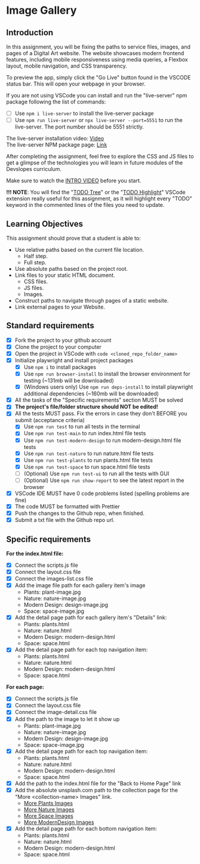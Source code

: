 # Image Gallery

## Introduction

In this assignment, you will be fixing the paths to service files, images, and pages of a Digital Art website. The website showcases modern frontend features, including mobile responsiveness using media queries, a Flexbox layout, mobile navigation, and CSS transparency.

To preview the app, simply click the "Go Live" button found in the VSCODE status bar. This will open your webpage in your browser.

If you are not using VSCode you can install and run the "live-server" npm package following the list of commands:

-   [ ] Use `npm i live-server` to install the live-server package
-   [ ] Use `npm run live-server` or `npx live-server --port=5551` to run the live-server. The port number should be 5551 strictly.

The live-server installation video: [Video](https://www.loom.com/share/ca99ebec79d14bfa9fc4dd012661f919?sid=0c702a22-c5bd-4608-93d2-0643aecb4b07)  
The live-server NPM package page: [Link](https://www.npmjs.com/package/live-server)

After completing the assignment, feel free to explore the CSS and JS files to get a glimpse of the technologies you will learn in future modules of the Devslopes curriculum.

Make sure to watch the [INTRO VIDEO](https://www.loom.com/share/c0569858f7d5421fab6e9597302e7dc1?sid=38906dd1-7efd-4d97-b8c1-e5e9870f3e02) before you start.

**!!! NOTE**: You will find the "[TODO Tree](https://marketplace.visualstudio.com/items?itemName=Gruntfuggly.todo-tree)" or the "[TODO Highlight](https://marketplace.visualstudio.com/items?itemName=jgclark.vscode-todo-highlight)" VSCode extension really useful for this assignment, as it will highlight every "TODO" keyword in the commented lines of the files you need to update.

## Learning Objectives

This assignment should prove that a student is able to:

-   Use relative paths based on the current file location.
    -   Half step.
    -   Full step.
-   Use absolute paths based on the project root.
-   Link files to your static HTML document.
    -   CSS files.
    -   JS files.
    -   Images.
-   Construct paths to navigate through pages of a static website.
-   Link external pages to your Website.

## Standard requirements

-   [x] Fork the project to your github account
-   [x] Clone the project to your computer
-   [x] Open the project in VSCode with `code <cloned_repo_folder_name>`
-   [x] Initialize playwright and install project packages
    -   [x] Use `npm i` to install packages
    -   [x] Use `npm run browser-install` to install the browser environment for testing (~131mb will be downloaded)
    -   [x] (Windows users only) Use `npm run deps-install` to install playwright additional dependencies (~160mb will be downloaded)
-   [x] All the tasks of the "Specific requirements" section MUST be solved
-   [x] **The project's file/folder structure should NOT be edited!**
-   [x] All the tests MUST pass. Fix the errors in case they don't BEFORE you submit (acceptance criteria)
    -   [x] Use `npm run test` to run all tests in the terminal
    -   [x] Use `npm run test-main` to run index.html file tests
    -   [x] Use `npm run test-modern-design` to run modern-design.html file tests
    -   [x] Use `npm run test-nature` to run nature.html file tests
    -   [x] Use `npm run test-plants` to run plants.html file tests
    -   [x] Use `npm run test-space` to run space.html file tests
    -   [ ] (Optional) Use `npm run test-ui` to run all the tests with GUI
    -   [ ] (Optional) Use `npm run show-report` to see the latest report in the browser
-   [x] VSCode IDE MUST have 0 code problems listed (spelling problems are fine)
-   [x] The code MUST be formatted with Prettier
-   [x] Push the changes to the Github repo, when finished.
-   [x] Submit a txt file with the Github repo url.

## Specific requirements

**For the index.html file:**

-   [x] Connect the scripts.js file
-   [x] Connect the layout.css file
-   [x] Connect the images-list.css file
-   [x] Add the image file path for each gallery item's image
    -   Plants: plant-image.jpg
    -   Nature: nature-image.jpg
    -   Modern Design: design-image.jpg
    -   Space: space-image.jpg
-   [x] Add the detail page path for each gallery item's "Details" link:
    -   Plants: plants.html
    -   Nature: nature.html
    -   Modern Design: modern-design.html
    -   Space: space.html
-   [x] Add the detail page path for each top navigation item:
    -   Plants: plants.html
    -   Nature: nature.html
    -   Modern Design: modern-design.html
    -   Space: space.html

**For each page:**

-   [x] Connect the scripts.js file
-   [x] Connect the layout.css file
-   [x] Connect the image-detail.css file
-   [x] Add the path to the image to let it show up
    -   Plants: plant-image.jpg
    -   Nature: nature-image.jpg
    -   Modern Design: design-image.jpg
    -   Space: space-image.jpg
-   [x] Add the detail page path for each top navigation item:
    -   Plants: plants.html
    -   Nature: nature.html
    -   Modern Design: modern-design.html
    -   Space: space.html
-   [x] Add the path to the index.html file for the "Back to Home Page" link
-   [x] Add the absolute unsplash.com path to the collection page for the "More \<collection-name\> Images" link.
    -   [More Plants Images](https://unsplash.com/s/photos/plants)
    -   [More Nature Images](https://unsplash.com/s/photos/nature)
    -   [More Space Images](https://unsplash.com/s/photos/space)
    -   [More ModernDesign Images](https://unsplash.com/s/photos/modern-design)
-   [x] Add the detail page path for each bottom navigation item:
    -   Plants: plants.html
    -   Nature: nature.html
    -   Modern Design: modern-design.html
    -   Space: space.html
